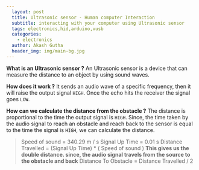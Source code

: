```yaml
---
  layout: post
  title: Ultrasonic sensor - Human computer Interaction
  subtitle: interacting with your computer using Ultrasonic sensor
  tags: electronics,hid,arduino,vusb
  categories: 
    - electronics
  author: Akash Gutha
  header_img: img/main-bg.jpg
---
```


__What is an Ultrasonic sensor ?__
An Ultrasonic sensor is a device that can measure the distance to an object by using sound waves.

__How does it work ?__
It sends an audio wave of a specific frequency, then it will raise the output signal `HIGH`. Once the echo hits the receiver the signal goes `LOW`. 

__How can we calculate the distance from the obstacle ?__
The distance is proportional to the time the output signal is `HIGH`. Since, the time taken by the audio signal to reach an obstacle and reach back to the sensor is equal to the time the signal is `HIGH`, we can calculate the distance.

> Speed of sound = 340.29 m / s
> Signal Up Time = 0.01 s
> Distance Travelled = (Signal Up Time) * ( Speed of sound )
__This gives us the double distance. since, the audio signal travels from the source to the obstacle and back__
> Distance To Obstacle = Distance  Travelled / 2
